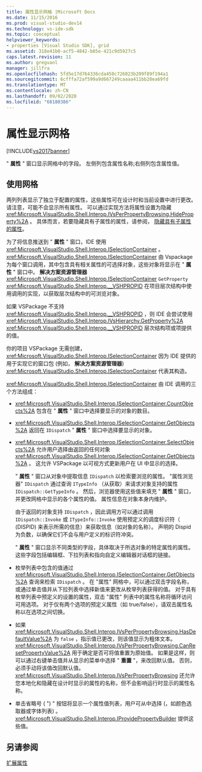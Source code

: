 ```yaml
---
title: 属性显示网格 |Microsoft Docs
ms.date: 11/15/2016
ms.prod: visual-studio-dev14
ms.technology: vs-ide-sdk
ms.topic: conceptual
helpviewer_keywords:
- properties [Visual Studio SDK], grid
ms.assetid: 318e41b0-acf5-4842-b85e-421c9d5927c5
caps.latest.revision: 11
ms.author: gregvanl
manager: jillfra
ms.openlocfilehash: 5fd5e17d764336cda450c726023b209f89f194a1
ms.sourcegitcommit: 6cfffa72af599a9d667249caaaa411bb28ea69fd
ms.translationtype: MT
ms.contentlocale: zh-CN
ms.lasthandoff: 09/02/2020
ms.locfileid: "68180386"
---
```

# <a name="properties-display-grid"></a>属性显示网格
[!INCLUDE[vs2017banner](../../includes/vs2017banner.md)]

" **属性** " 窗口显示网格中的字段。 左侧列包含属性名称;右侧列包含属性值。  
  
## <a name="working-with-the-grid"></a>使用网格  
 两列列表显示了独立于配置的属性，这些属性可在设计时和当前设置中进行更改。 请注意，可能不会显示所有属性。 可以通过实现方法将属性设置为隐藏 <xref:Microsoft.VisualStudio.Shell.Interop.IVsPerPropertyBrowsing.HideProperty%2A> 。 具体而言，若要隐藏具有子属性的属性，请参阅， [隐藏具有子属性的属性](../../misc/hiding-properties-that-have-child-properties.md)。  
  
 为了将信息推送到 " **属性** " 窗口，IDE 使用 <xref:Microsoft.VisualStudio.Shell.Interop.ISelectionContainer> 。 <xref:Microsoft.VisualStudio.Shell.Interop.ISelectionContainer> 由 Vspackage 为每个窗口调用，其中包含具有相关属性的可选择对象，这些对象将显示在 " **属性** " 窗口中。 **解决方案资源管理器** <xref:Microsoft.VisualStudio.Shell.Interop.ISelectionContainer> `GetProperty` <xref:Microsoft.VisualStudio.Shell.Interop.__VSHPROPID> 在项目层次结构中使用调用的实现，以获取层次结构中的可浏览对象。  
  
 如果 VSPackage 不支持 <xref:Microsoft.VisualStudio.Shell.Interop.__VSHPROPID> ，则 IDE 会尝试使用 <xref:Microsoft.VisualStudio.Shell.Interop.IVsHierarchy.GetProperty%2A> <xref:Microsoft.VisualStudio.Shell.Interop.__VSHPROPID> 层次结构项或项提供的值。  
  
 你的项目 VSPackage 无需创建， <xref:Microsoft.VisualStudio.Shell.Interop.ISelectionContainer> 因为 IDE 提供的用于实现它的窗口包 (例如， **解决方案资源管理器**) <xref:Microsoft.VisualStudio.Shell.Interop.ISelectionContainer> 代表其构造。  
  
 <xref:Microsoft.VisualStudio.Shell.Interop.ISelectionContainer> 由 IDE 调用的三个方法组成：  
  
- <xref:Microsoft.VisualStudio.Shell.Interop.ISelectionContainer.CountObjects%2A> 包含在 " **属性** " 窗口中选择要显示的对象的数目。  
  
- <xref:Microsoft.VisualStudio.Shell.Interop.ISelectionContainer.GetObjects%2A> 返回在 `IDispatch` " **属性** " 窗口中选择要显示的对象。  
  
- <xref:Microsoft.VisualStudio.Shell.Interop.ISelectionContainer.SelectObjects%2A> 允许用户选择由返回的任何对象 <xref:Microsoft.VisualStudio.Shell.Interop.ISelectionContainer.GetObjects%2A> 。 这允许 VSPackage 以可视方式更新用户在 UI 中显示的选择。  
  
  " **属性** " 窗口从对象中提取信息 `IDispatch` 以检索要浏览的属性。 "属性浏览器" `IDispatch` 通过查询 `ITypeInfo` （从获取）来请求对象支持的属性 `IDispatch::GetTypeInfo` 。 然后，浏览器使用这些值来填充 " **属性** " 窗口，并更改网格中显示的各个属性的值。 属性信息在对象本身内维护。  
  
  由于返回的对象支持 `IDispatch` ，因此调用方可以通过调用 `IDispatch::Invoke` 或 `ITypeInfo::Invoke` 使用预定义的调度标识符（ (DISPID) 来表示所需的信息）来获取信息（如对象的名称）。 声明的 Dispid 为负数，以确保它们不会与用户定义的标识符冲突。  
  
  " **属性** " 窗口显示不同类型的字段，具体取决于所选对象的特定属性的属性。 这些字段包括编辑框、下拉列表和指向自定义编辑器对话框的链接。  
  
- 枚举列表中包含的值通过 <xref:Microsoft.VisualStudio.Shell.Interop.ISelectionContainer.GetObjects%2A> 查询来检索 `IDispatch` 。 在 "属性" 网格中，可以通过双击字段名称，或通过单击值并从下拉列表中选择新值来更改从枚举列表获得的值。 对于具有枚举列表中预定义的设置的属性，双击 "属性" 列表中的属性名称将循环访问可用选项。 对于仅有两个选项的预定义属性（如 true/false），请双击属性名称以在选项之间切换。  
  
- 如果 <xref:Microsoft.VisualStudio.Shell.Interop.IVsPerPropertyBrowsing.HasDefaultValue%2A> 为 `false` ，指示值已更改，则该值显示为粗体文本。 <xref:Microsoft.VisualStudio.Shell.Interop.IVsPerPropertyBrowsing.CanResetPropertyValue%2A> 用于确定是否可将值重置为原始值。 如果是这样，则可以通过右键单击值并从显示的菜单中选择 " **重置** "，来改回默认值。 否则，必须手动将该值改回默认值。 <xref:Microsoft.VisualStudio.Shell.Interop.IVsPerPropertyBrowsing> 还允许您本地化和隐藏在设计时显示的属性的名称，但不会影响运行时显示的属性名称。  
  
- 单击省略号 ( ") " 按钮将显示一个属性值列表，用户可从中选择 (，如颜色选取器或字体列表) 。 <xref:Microsoft.VisualStudio.Shell.Interop.IProvidePropertyBuilder> 提供这些值。  
  
## <a name="see-also"></a>另请参阅  
 [扩展属性](../../extensibility/internals/extending-properties.md)
